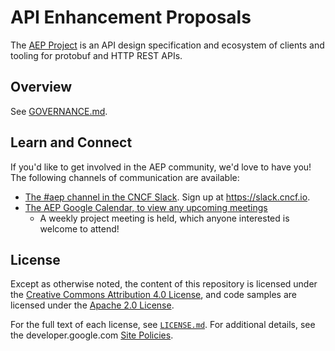 # API Enhancement Proposals

The [AEP Project](https://aep.dev) is an API design specification and ecosystem of
clients and tooling for protobuf and HTTP REST APIs.

## Overview

See [GOVERNANCE.md](./GOVERNANCE.md).

## Learn and Connect

If you'd like to get involved in the AEP community, we'd love to have you! The
following channels of communication are available:

- [The #aep channel in the CNCF Slack](https://cloud-native.slack.com/archives/C04TX46UCTV).
  Sign up at https://slack.cncf.io.
- [The AEP Google Calendar, to view any upcoming meetings](https://calendar.google.com/calendar/u/0/embed?src=7e35dd3df194a32f4fa7c03a3454e24ba3651e6f568248efe1ddf1e34a7bee9e@group.calendar.google.com&ctz=America/Los_Angeles)
  - A weekly project meeting is held, which anyone interested is welcome to
    attend!

## License

Except as otherwise noted, the content of this repository is licensed under the
[Creative Commons Attribution 4.0 License][1], and code samples are licensed
under the [Apache 2.0 License][2].

For the full text of each license, see [`LICENSE.md`](./LICENSE.md). For
additional details, see the developer.google.com [Site Policies][3].

[1]: https://creativecommons.org/licenses/by/4.0/
[2]: https://www.apache.org/licenses/LICENSE-2.0
[3]: https://developers.google.com/terms/site-policies
